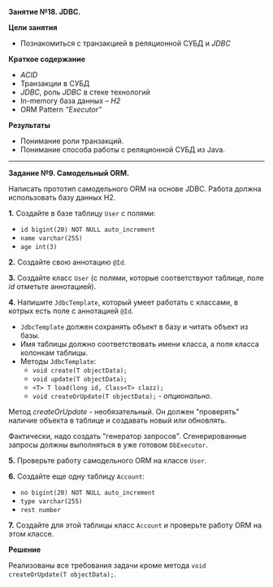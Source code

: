 **Занятие №18. JDBC.**

**Цели занятия**
- Познакомиться с транзакцией в реляционной СУБД и _JDBC_

**Краткое содержание**<br>
- _ACID_
- Транзакции в СУБД
- _JDBC_, роль _JDBC_ в стеке технологий
- In-memory база данных – _H2_
- ORM Pattern _“Executor”_

**Результаты**
- Понимание роли транзакций.
- Понимание способа работы с реляционной СУБД из Java.

---

**Задание №9. Самодельный ORM.**

Написать прототип самодельного ORM на основе JDBC.
Работа должна использовать базу данных H2.

**1.** Создайте в базе таблицу `User` с полями:
- `id bigint(20) NOT NULL auto_increment`
- `name varchar(255)`
- `age int(3)`

**2.** Создайте свою аннотацию `@Id`.

**3.** Создайте класс `User` (с полями, которые соответствуют таблице, поле _id_ отметьте аннотацией).

**4.** Напишите `JdbcTemplate`, который умеет работать с классами, в котрых есть поле с аннотацией `@Id`.
- `JdbcTemplate` должен сохранять объект в базу и читать объект из базы.
- Имя таблицы должно соответствовать имени класса, а поля класса колонкам таблицы.
- Методы `JdbcTemplate`:
    - `void create(T objectData);`
    - `void update(T objectData);`
    - `<T> T load(long id, Class<T> clazz);`
    - `void createOrUpdate(T objectData);` -  _опционально_.
    
Метод _createOrUpdate_ - необязательный. Он должен "проверять" наличие объекта в таблице и создавать новый или обновлять.

Фактически, надо создать "генератор запросов".
Сгенерированные запросы должны выполняться в уже готовом `DbExecutor`.

**5.** Проверьте работу самодельного ORM на классе `User`.

**6.** Создайте еще одну таблицу `Account`:
- `no bigint(20) NOT NULL auto_increment`
- `type varchar(255)`
- `rest number`

**7.** Создайте для этой таблицы класс `Account` и проверьте работу ORM на этом классе.

**Решение**

Реализованы все требования задачи кроме метода `void createOrUpdate(T objectData);`.













